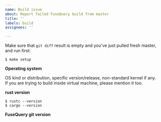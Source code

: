 ```yaml
---
name: Build issue
about: Report failed FuseQuery build from master
title: ''
labels: build
assignees: ''

---
```


Make sure that `git diff` result is empty and you've just pulled fresh master, and run first:
```text
$ make setup
```


**Operating system**

OS kind or distribution, specific version/release, non-standard kernel if any. If you are trying to build inside virtual machine, please mention it too.

**rust version**
```text
$ rustc --version
$ cargo --version
```

**FuseQuery git version**

